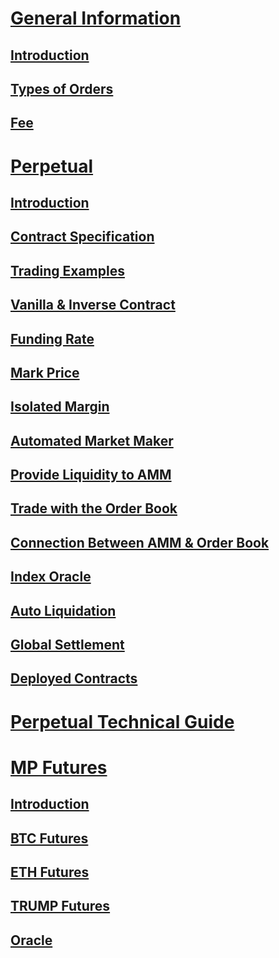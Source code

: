 
# [General Information](en/general-information.md)

## [Introduction](en/general-information.md#introduction)

## [Types of Orders](en/general-information.md#types-of-orders)

## [Fee](en/general-information.md#fee)


# [Perpetual](en/perpetual.md)

## [Introduction](en/perpetual.md#introduction)
## [Contract Specification](en/perpetual.md#contract-specification)
## [Trading Examples](en/perpetual.md#trading-examples)
## [Vanilla & Inverse Contract](en/perpetual.md#vanilla--inverse-contract)
## [Funding Rate](en/perpetual.md#funding-rate)
## [Mark Price](en/perpetual.md#mark-price)
## [Isolated Margin](en/perpetual.md#isolated-margin)
## [Automated Market Maker](en/perpetual.md#automated-market-maker)
## [Provide Liquidity to AMM](en/perpetual.md#provide-liquidity-to-amm)
## [Trade with the Order Book](en/perpetual.md#trade-with-the-order-book)
## [Connection Between AMM & Order Book](en/perpetual.md#connection-between-amm--orderbook)
## [Index Oracle](en/perpetual.md#index-oracle)
## [Auto Liquidation](en/perpetual.md#auto-liquidation)
## [Global Settlement](en/perpetual.md#globalsettlement)
## [Deployed Contracts](en/perpetual.md#Deployed-contracts)


# [Perpetual Technical Guide](en/perpetual-tech.md)


# [MP Futures](en/mp-futures.md)

## [Introduction](en/mp-futures.md#introduction)

## [BTC Futures](en/mp-futures.md#BTC)

## [ETH Futures](en/mp-futures.md#ETH)

## [TRUMP Futures](en/mp-futures.md#TRUMP)

## [Oracle](en/mp-futures.md#Oracle)
